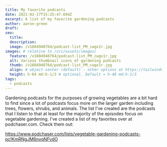 ```yaml
---
title: My favorite podcasts
date: 2021-02-17T15:25:47.694Z
excerpt: A list of my favorite gardening podcasts
author: aaron-green
draft: 
seo:
  title:
  description:
  image: /v1604948764/podcast-list_PM_cwgx1r.jpg
images: # relative to /src/assets/images/
  feature: /v1604948764/podcast-list_PM_cwgx1r.jpg
  alt: Various thumbnail icons of gardening podcasts
  thumb: /v1604948764/podcast-list_PM_cwgx1r.jpg
  align: # object-center (default) - other options at https://tailwindcss.com/docs/object-position
  height: h-64 md:h-1/3 # optional. Default = h-48 md:h-1/3
tags:
  - podcasts
---
```

Gardening podcasts for the purposes of growing vegetables are a bit hard to find since a lot of podcasts focus more on the larger garden including trees, flowers, shrubs, and animals. The list I've created are the podcasts that I listen to that at least for the majority of the episodes focus on vegetable gardening. I've created a list of my favorites over at podchaser.com. Check them out: 

<https://www.podchaser.com/lists/vegetable-gardening-podcasts-pc!KmRNgJM6nvqNFvdO>